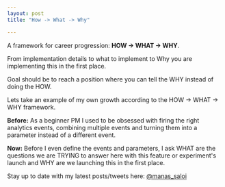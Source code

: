 ```yaml
---
layout: post
title: "How -> What -> Why"

---
```


A framework for career progression: **HOW -> WHAT -> WHY**.

From implementation details to what to implement to Why you are implementing this in the first place.

Goal should be to reach a position where you can tell the WHY instead of doing the HOW.

Lets take an example of my own growth according to the HOW -> WHAT -> WHY framework.

**Before:** As a beginner PM I used to be obsessed with firing the right analytics events, combining multiple events and turning them into a parameter instead of a different event.

**Now:** Before I even define the events and parameters, I ask WHAT are the questions we are TRYING to answer here with this feature or experiment's launch and WHY are we launching this in the first place.

Stay up to date with my latest posts/tweets here: [@manas_saloi](http://twitter.com/manas_saloi)
